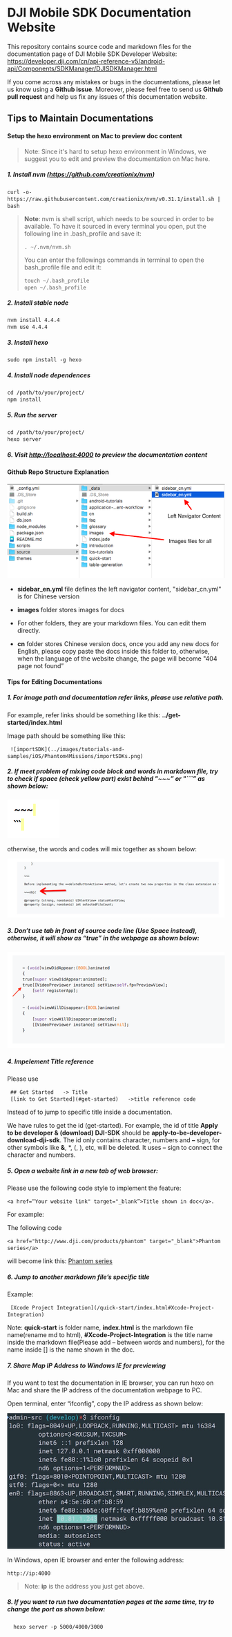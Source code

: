 # DJI Mobile SDK Documentation Website

This repository contains source code and markdown files for the documentation page of DJI Mobile SDK Developer Website: <https://developer.dji.com/cn/api-reference-v5/android-api/Components/SDKManager/DJISDKManager.html>

If you come across any mistakes or bugs in the documentations, please let us know using a **Github issue**. Moreover, please feel free to send us **Github pull request** and help us fix any issues of this documentation website.

## Tips to Maintain Documentations

#### Setup the hexo environment on Mac to preview doc content

> Note: Since it's hard to setup hexo environment in Windows, we suggest you to edit and preview the documentation on Mac here.

##### 1. Install nvm (https://github.com/creationix/nvm)

```
curl -o- https://raw.githubusercontent.com/creationix/nvm/v0.31.1/install.sh | bash
```
> **Note**: nvm is shell script, which needs to be sourced in order to be available. To have it sourced in every terminal you open, put the following line in .bash_profile and save it:
> 
> ~~~
> . ~/.nvm/nvm.sh
> ~~~
> 
> You can enter the followings commands in terminal to open the bash_profile file and edit it:
> 
> ~~~
> touch ~/.bash_profile
> open ~/.bash_profile
> ~~~

##### 2. Install stable node

```
nvm install 4.4.4
nvm use 4.4.4
```

##### 3. Install hexo

```
sudo npm install -g hexo
```

##### 4. Install node dependences

```
cd /path/to/your/project/
npm install
```

##### 5. Run the server

```
cd /path/to/your/project/
hexo server
```

##### 6. Visit <http://localhost:4000> to preview the documentation content

#### Github Repo Structure Explanation

![](./images/structure.png)

- **sidebar_en.yml** file defines the left navigator content, "sidebar_cn.yml" is for Chinese version

- **images** folder stores images for docs

- For other folders, they are your markdown files. You can edit them directly.

- **cn** folder stores Chinese version docs, once you add any new docs for English, please copy paste the docs inside this folder to, otherwise, when the language of the website change, the page will become "404 page not found”

#### Tips for Editing Documentations

##### 1. For image path and documentation refer links, please use relative path.

 For example, refer links should be something like this:  **../get-started/index.html**
 
 Image path should be something like this: 
 
```
 ![importSDK](../images/tutorials-and-samples/iOS/Phantom4Missions/importSDKs.png)
```
 
##### 2. If meet problem of mixing code block and words in markdown file, try to check if **space** (check yellow part) exist behind "~~~” or "```” as shown below:
 
 ![](./images/yellowSpace.png)
 
otherwise, the words and codes will mix together as shown below:
 
 ![](./images/spaceAfterCodeSign.png)
 
##### 3. Don’t use **tab** in front of source code line (Use **Space** instead), otherwise, it will show as “true” in the webpage as shown below:

![](./images/trueSign.png)

##### 4. Impelement Title reference

Please use 

~~~
 ## Get Started   -> Title
 [link to Get Started](#get-started)   ->title reference code
~~~

Instead of <a name="xx"></a> to jump to specific title inside a documentation. 

We have rules to get the id (get-started). For example, the id of title  **Apply to be developer & (download) DJI-SDK** should be **apply-to-be-developer-download-dji-sdk**. The id only contains character, numbers and **–** sign, for other symbols like **&**, *, (, ), etc, will be deleted. It uses **–** sign to connect the character and numbers.

##### 5. Open a website link in a new tab of web browser:

Please use the following code style to implement the feature:

~~~
<a href=“Your website link" target="_blank”>Title shown in doc</a>.
~~~

For example: 

The following code

~~~
<a href="http://www.dji.com/products/phantom" target="_blank">Phantom series</a>
~~~

will become link this: <a href="http://www.dji.com/products/phantom" target="_blank">Phantom series</a>

##### 6. Jump to another markdown file’s specific title

Example: 
 
~~~
 [Xcode Project Integration](/quick-start/index.html#Xcode-Project-Integration)
~~~
  
 Note: **quick-start** is folder name, **index.html** is the markdown file name(rename md to html), **#Xcode-Project-Integration** is the title name inside the markdown file(Please add – between words and numbers), for the name inside [] is the name shown in the doc.
   
##### 7. Share Map IP Address to Windows IE for previewing

If you want to test the documentation in IE browser, you can run hexo on Mac and share the IP address of the documentation webpage to PC.

Open terminal, enter “ifconfig”, copy the IP address as shown below:

![](./images/ifconfig.jpg)

In Windows, open IE browser and enter the following address:

~~~
http://ip:4000 
~~~

>Note: **ip** is the address you just get above.

##### 8. If you want to run two documentation pages at the same time, try to change the port as shown below:

~~~
  hexo server -p 5000/4000/3000
~~~

